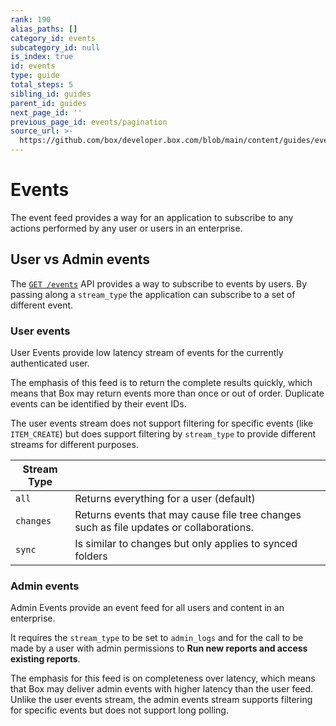 ```yaml
---
rank: 190
alias_paths: []
category_id: events
subcategory_id: null
is_index: true
id: events
type: guide
total_steps: 5
sibling_id: guides
parent_id: guides
next_page_id: ''
previous_page_id: events/pagination
source_url: >-
  https://github.com/box/developer.box.com/blob/main/content/guides/events/index.md
---
```

# Events

The event feed provides a way for an application to subscribe to any actions
performed by any user or users in an enterprise.

## User vs Admin events

The [`GET /events`](e://get_events) API provides a way to subscribe to
events by users. By passing along a `stream_type` the application can subscribe
to a set of different event.

### User events

User Events provide low latency stream of events for the currently authenticated
user.

The emphasis of this feed is to return the complete results quickly, which means
that Box may return events more than once or out of order. Duplicate events can
be identified by their event IDs.

The user events stream does not support filtering for specific events (like
`ITEM_CREATE`) but does support filtering by `stream_type` to provide different
streams for different purposes.

<!-- markdownlint-disable line-length -->

| Stream Type |                                                                                         |
| ----------- | --------------------------------------------------------------------------------------- |
| `all`       | Returns everything for a user (default)                                                 |
| `changes`   | Returns events that may cause file tree changes such as file updates or collaborations. |
| `sync`      | Is similar to changes but only applies to synced folders                                |

<!-- markdownlint-enable line-length -->

### Admin events

Admin Events provide an event feed for all users and content in an enterprise.

It requires the `stream_type` to be set to `admin_logs` and for the call to be
made by a user with admin permissions to **Run new reports and access existing
reports**.

The emphasis for this feed is on completeness over latency, which means that Box
may deliver admin events with higher latency than the user feed. Unlike the user
events stream, the admin events stream supports filtering for specific events
but does not support long polling.
